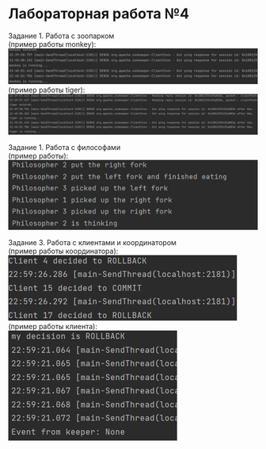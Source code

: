 <h1> Лабораторная работа №4</h1>  

Задание 1. Работа с зоопарком  
(пример работы monkey):         ![](https://github.com/macsonproger/BigData/blob/main/lr_4/лаб4/tests/monkey.jpg)  
(пример работы tiger):         ![](https://github.com/macsonproger/BigData/blob/main/lr_4/лаб4/tests/tigers.jpg) 

Задание 1. Работа с философами  
(пример работы):         ![](https://github.com/macsonproger/BigData/blob/main/lr_4/лаб4/tests/philosophers.jpg)  

Задание 3. Работа с клиентами и координатором  
(пример работы координатора):       ![](https://github.com/macsonproger/BigData/blob/main/lr_4/лаб4/tests/coordinator.jpg)  
(пример работы клиента):      ![](https://github.com/macsonproger/BigData/blob/main/lr_4/лаб4/tests/client.jpg) 
